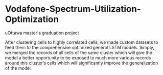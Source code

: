 # Vodafone-Spectrum-Utilization-Optimization
uOttawa master's graduation project

After clustering cells to highly correlated cells, we made custom datasets to feed them to the
comprehensive optimized general LSTM models. Simply, we merged the records of all cells of the same 
cluster which will give the model a better opportunity to be exposed to much more various records around 
this cluster’s cells which will significantly improve the generalization of the model.
